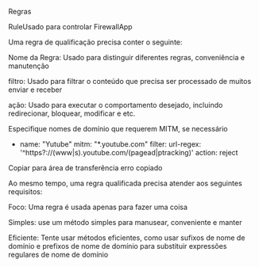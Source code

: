 Regras

RuleUsado para controlar FirewallApp

Uma regra de qualificação precisa conter o seguinte:

Nome da Regra: Usado para distinguir diferentes regras, conveniência e manutenção

filtro: Usado para filtrar o conteúdo que precisa ser processado de muitos enviar e receber

ação: Usado para executar o comportamento desejado, incluindo redirecionar, bloquear, modificar e etc.

Especifique nomes de domínio que requerem MITM, se necessário

- name: "Yutube"
  mitm: "*.youtube.com"
  filter:
    url-regex: '^https?:\/\/(www|s)\.youtube\.com\/(pagead|ptracking)'
  action: reject
  
Copiar para área de transferência erro copiado

Ao mesmo tempo, uma regra qualificada precisa atender aos seguintes requisitos:

Foco: Uma regra é usada apenas para fazer uma coisa

Simples: use um método simples para manusear, conveniente e manter

Eficiente: Tente usar métodos eficientes, como usar sufixos de nome de domínio e prefixos de nome de domínio para substituir expressões regulares de nome de domínio
